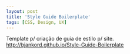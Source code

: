 ```yaml
---
layout: post
title: 'Style Guide Boilerplate'
tags: [CSS, Design, UX]
---
```


Template p/ criação de guia de estilo p/ site.<br>
<http://bjankord.github.io/Style-Guide-Boilerplate>
